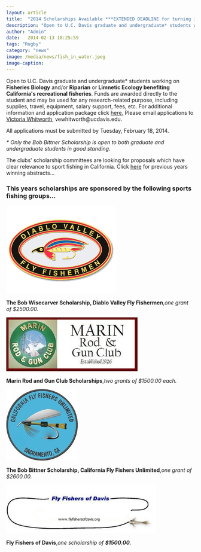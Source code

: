 ```yaml
---
layout: article
title:  "2014 Scholarships Available ***EXTENDED DEADLINE for turning in scholarship applications Tuesday February 18 , 2014 ***"
description: "Open to U.C. Davis graduate and undergraduate* students working on Fisheries Biology and/or Riparian or Limnetic Ecology benefiting California's recreational fisheries."
author: "Admin"
date:   2014-02-13 18:25:59
tags: "Rugby"
category: "news"
image: /media/news/fish_in_water.jpeg
image-caption:
---
```

<p>
Open to U.C. Davis graduate and undergraduate* students working on <b>Fisheries Biology</b> and/or <b>Riparian</b> or <b>Limnetic Ecology benefiting California's recreational fisheries</b>.  Funds are awarded directly to the student and may be used for any research-related purpose, including supplies, travel, equipment, salary support, fees, etc.  For additional information and application package click <a href="">here.</a> Please email applications to <a href="mailto:vewhitworth@ucdavis.edu">Victoria Whitworth</a>, vewhitworth@ucdavis.edu.
</p>
<p>All applications must be submitted by Tuesday, February 18, 2014.</p>

<p><i>* Only the Bob Bittner Scholarship is open to both graduate and undergraduate students in good standing.</i></p>

<p>The clubs’ scholarship committees are looking for proposals which have clear relevance to sport fishing in California. Click <a href="http://caba.ucdavis.edu/edu/scholarships/abstract-of-the-2012-scholarship-winners">here</a> for previous years winning abstracts...</p>

<h3>
This years scholarships are sponsored by the following sports fishing groups...</h3>

<section>
<div class="image_wrapper left">
	<a class="gallery" href="/media/news/diablo_valley_fly_fishermen.png">
		<img alt="Diablo Valley Fly Fishermen (DVFF)" src="/media/news/diablo_valley_fly_fishermen.png"/>
	</a>
</div>
<p><b>The Bob Wisecarver Scholarship, Diablo Valley Fly Fishermen</b>,<i>one grant of $2500.00.</i></p>
</section>

<section>
<div class="image_wrapper left">
	<a class="gallery" href="/media/news/marin_rod_and_gun_club.jpeg">
		<img alt="Marin Rod and Gun Club (MRGC)" src="/media/news/marin_rod_and_gun_club.jpeg"/>
	</a>
</div>
<p><b>Marin Rod and Gun Club Scholarships</b>,<i>two grants of $1500.00 each.</i></p>
</section>

<section>
<div class="image_wrapper left">
	<a class="gallery" href="/media/news/california_fly_fishers_unlimited.jpeg">
		<img alt="California Fly Fishers Unlimited (CFFU)" src="/media//news/california_fly_fishers_unlimited.jpeg"/>
	</a>
</div>
<p><b>The Bob Bittner Scholarship, California Fly Fishers Unlimited</b>,<i>one grant of $2600.00.</i></p>
</section>

<section>
<div class="image_wrapper left">
	<a class="gallery" href="/media/news/fly_fishers_of_davis.jpeg">
		<img alt="Fly Fishers of Davis" src="/media/news/fly_fishers_of_davis.jpeg"/>
	</a>
</div>
<p><b>Fly Fishers of Davis</b>,<i>one scholarship of <b>$1500.00.</b></i></p>
</section>